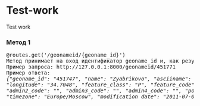# Test-work
Test work
<h3>Метод 1</h3>
<pre>@routes.get('/geonameid/{geoname_id}')
Метод принимает на вход идентификатор geoname_id и, как результат отправляет json с информацией о геоточке.
Пример запроса: http://127.0.0.1:8000/geonameid/451771
Пример ответа:
<em>{"geoname_id": "451747", "name": "Zyabrikovo", "asciiname": "Zyabrikovo", "alternatenames": "", "latitude": "56.84665", 
"longitude": "34.7048", "feature_class": "P", "feature_code": "PPL", "country_code": "RU", "cc2": "", "admin1_code": "77", 
"admin2_code": "", "admin3_code": "", "admin4_code": "", "population": "0", "elevation": "", "dem": "204", 
"timezone": "Europe/Moscow", "modification_date": "2011-07-09"}</em>
</pre>
